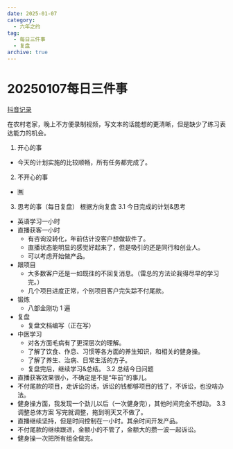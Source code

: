 ```yaml
---
date: 2025-01-07
category:
  - 六年之约
tag:
  - 每日三件事
  - 复盘
archive: true
---
```


# 20250107每日三件事

[抖音记录](https://www.douyin.com/user/MS4wLjABAAAAmKaQG1sbK0e5svJaVzHsN8HOW4GCUCVVmcx5bRP6wY4?modal_id=7457218803767857745)

在农村老家，晚上不方便录制视频，写文本的话能想的更清晰，但是缺少了练习表达能力的机会。
1. 开心的事
- 今天的计划实施的比较顺畅，所有任务都完成了。
2. 不开心的事
- 🈚️
3. 思考的事（每日复盘）
根据方向复盘
3.1 今日完成的计划&思考
- 英语学习一小时
- 直播获客一小时
  - 有咨询没转化，年前估计没客户想做软件了。
  - 直播状态能明显的感觉好起来了，但是吸引的还是同行和创业人。
  - 可以考虑开始做产品。
- 跟项目
  - 大多数客户还是一如既往的不回复消息。（雷总的方法论我得尽早的学习完。）
  - 几个项目进度正常，个别项目客户完失踪不付尾款。
- 锻炼
  - 八部金刚功 1 遍
- 复盘
  - 复盘文档编写（正在写）
- 中医学习
  - 对各方面毛病有了更深层次的理解。
  - 了解了饮食、作息、习惯等各方面的养生知识，和相关的健身操。
  - 了解了养生、治病、日常生活的方子。
  - 复盘完后，继续学习&总结。
3.2 总结今日问题
- 直播获客效果很小，不确定是不是“年前”的事儿。
- 不付尾款的项目，走诉讼的话，诉讼的钱都够项目的钱了，不诉讼，也没啥办法。
- 健身操方面，我发现一个劲儿以后（一次健身完），其他时间完全不想动。
3.3 调整总体方案
写完就调整，拖到明天又不做了。
- 直播继续坚持，但是时间控制在一小时。其余时间开发产品。
- 不付尾款的继续跟进，金额小的不管了，金额大的攒一波一起诉讼。
- 健身操一次把所有组全做完。
